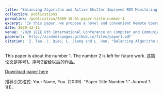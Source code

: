 ```yaml
---
title: "Balancing Algorithm and Active Shutter Improved ROV Monitoring and Control Platform Using Mobile Phone"
collection: publications
permalink: /publication/2009-10-01-paper-title-number-1
excerpt: 'In this paper, we propose a novel and convenient Remote Operated Vehicle (ROV) monitoring and control platform based on Virtual Reality (VR) system and virtual rocker control system. In general, conventional monitoring and control platforms for ROV is bulky and lack of real-world interaction. To overcome these problems, we design a portable monitor and control platform that offers 3D visualization and control interface based on mobile phone. Besides, to improve the immersion perception of mobile phone VR platform, an algorithm based on Kalman filter is proposed to improve the accuracy of controlling data. Active shutter technology is also applied to enhance the image resolution in VR visualization.'
date: 2020-12-11
venue: '2020 IEEE 6th International Conference on Computer and Communications (ICCC)'
paperurl: 'http://academicpages.github.io/files/paper1.pdf'
citation: 'Z. Tao, J. Qiao, L. Jiang and L. Han, "Balancing Algorithm and Active Shutter Improved ROV Monitoring and Control Platform Using Mobile Phone," 2020 IEEE 6th International Conference on Computer and Communications (ICCC), Chengdu, China, 2020, pp. 2340-2344, doi: 10.1109/ICCC51575.2020.9344986.'
---
```

This paper is about the number 1. The number 2 is left for future work.
这篇论文是序号1。序号2留给以后的作品。

[Download paper here](http://academicpages.github.io/files/paper1.pdf)

推荐引文格式: Your Name, You. (2009). "Paper Title Number 1." <i>Journal 1</i>. 1(1).

